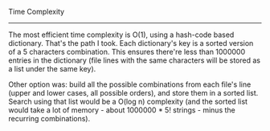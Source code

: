 ﻿Time Complexity
***************
The most efficient time complexity is O(1), using a hash-code based dictionary. That's the path I took. 
Each dictionary's key is a sorted version of a 5 characters combination. 
This ensures there're less than 1000000 entries in the dictionary (file lines with the same characters will be stored as a list under the same key). 

Other option was: build all the possible combinations from each file's line (upper and lower cases, all possible orders), and store them in a sorted list.
Search using that list would be a O(log n) complexity (and the sorted list would take a lot of memory - about 1000000 * 5! strings - minus the recurring combinations).